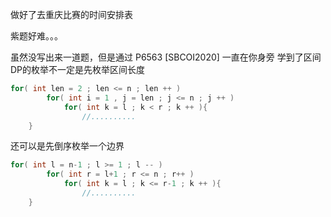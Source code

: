 做好了去重庆比赛的时间安排表

紫题好难。。。

虽然没写出来一道题，但是通过 P6563 [SBCOI2020] 一直在你身旁 学到了区间DP的枚举不一定是先枚举区间长度
```cpp
for( int len = 2 ; len <= n ; len ++ )
        for( int i = 1 , j = len ; j <= n ; j ++ )
            for( int k = l ; k < r ; k ++ ){
                //..........
    }
```

还可以是先倒序枚举一个边界

```cpp
for( int l = n-1 ; l >= 1 ; l -- )
        for( int r = l+1 ; r <= n ; r++ )
            for( int k = l ; k <= r-1 ; k ++ ){
                //..........
    }
```
